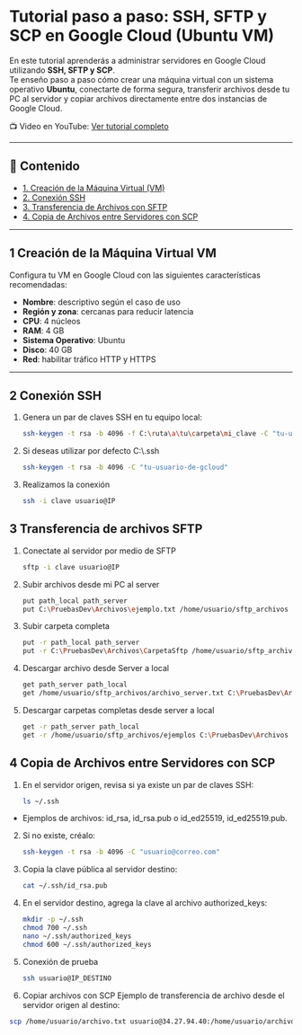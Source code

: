 # Tutorial paso a paso: SSH, SFTP y SCP en Google Cloud (Ubuntu VM)

En este tutorial aprenderás a administrar servidores en Google Cloud utilizando **SSH, SFTP y SCP**.  
Te enseño paso a paso cómo crear una máquina virtual con un sistema operativo **Ubuntu**, conectarte de forma segura, transferir archivos desde tu PC al servidor y copiar archivos directamente entre dos instancias de Google Cloud.

📺 Video en YouTube: [Ver tutorial completo](https://youtu.be/rhWz6NVdPoE)

---

## 📌 Contenido
- [1. Creación de la Máquina Virtual (VM)](#1-creación-de-la-máquina-virtual-vm)
- [2. Conexión SSH](#2-conexión-ssh)
- [3. Transferencia de Archivos con SFTP](#3-transferencia-de-archivos-con-sftp)
- [4. Copia de Archivos entre Servidores con SCP](#4-copia-de-archivos-entre-servidores-con-scp)

---

## 1 Creación de la Máquina Virtual VM

Configura tu VM en Google Cloud con las siguientes características recomendadas:

- **Nombre**: descriptivo según el caso de uso  
- **Región y zona**: cercanas para reducir latencia  
- **CPU**: 4 núcleos  
- **RAM**: 4 GB  
- **Sistema Operativo**: Ubuntu  
- **Disco**: 40 GB  
- **Red**: habilitar tráfico HTTP y HTTPS  

---

## 2 Conexión SSH

1. Genera un par de claves SSH en tu equipo local:  
   ```bash
   ssh-keygen -t rsa -b 4096 -f C:\ruta\a\tu\carpeta\mi_clave -C "tu-usuario-de-gcloud"
2. Si deseas utilizar por defecto C:\\.ssh
   ```bash
   ssh-keygen -t rsa -b 4096 -C "tu-usuario-de-gcloud"

3. Realizamos la conexión
   ```bash
   ssh -i clave usuario@IP

## 3 Transferencia de archivos SFTP

1. Conectate al servidor por medio de SFTP
    ```bash
    sftp -i clave usuario@IP

2. Subir archivos desde mi PC al server
    ```bash
    put path_local path_server
    put C:\PruebasDev\Archivos\ejemplo.txt /home/usuario/sftp_archivos

3. Subir carpeta completa
    ```bash
    put -r path_local path_server
    put -r C:\PruebasDev\Archivos\CarpetaSftp /home/usuario/sftp_archivos

4. Descargar archivo desde Server a local
   ```bash
   get path_server path_local
   get /home/usuario/sftp_archivos/archivo_server.txt C:\PruebasDev\Archivos

6. Descargar carpetas completas desde server a local
   ```bash
   get -r path_server path_local
   get -r /home/usuario/sftp_archivos/ejemplos C:\PruebasDev\Archivos

## 4 Copia de Archivos entre Servidores con SCP

1. En el servidor origen, revisa si ya existe un par de claves SSH:
   ```bash
   ls ~/.ssh
  - Ejemplos de archivos: id_rsa, id_rsa.pub o id_ed25519, id_ed25519.pub.
 
2. Si no existe, créalo:
    ```bash
    ssh-keygen -t rsa -b 4096 -C "usuario@correo.com"

3. Copia la clave pública al servidor destino:
    ```bash
    cat ~/.ssh/id_rsa.pub

4. En el servidor destino, agrega la clave al archivo authorized_keys:
    ```bash
    mkdir -p ~/.ssh
    chmod 700 ~/.ssh
    nano ~/.ssh/authorized_keys
    chmod 600 ~/.ssh/authorized_keys

5. Conexión de prueba
    ```bash
    ssh usuario@IP_DESTINO

6. Copiar archivos con SCP
Ejemplo de transferencia de archivo desde el servidor origen al destino:
  ```bash
  scp /home/usuario/archivo.txt usuario@34.27.94.40:/home/usuario/archivo.txt
